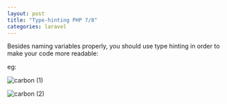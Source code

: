```yaml
---
layout: post
title: "Type-hinting PHP 7/8"
categories: laravel
---
```


Besides naming variables properly, you should use type hinting in order to make your code more readable:

eg:

![carbon (1)](https://user-images.githubusercontent.com/16917278/115402576-d356ce00-a1eb-11eb-938a-2f13eb0fe0a8.png)

![carbon (2)](https://user-images.githubusercontent.com/16917278/115402631-e073bd00-a1eb-11eb-8ed2-f42dbcf73ac7.png)
